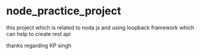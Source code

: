 # node_practice_project
this project which is related to noda js and using loopback framework which can help to create rest api

thanks regarding 
KP singh
